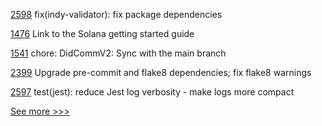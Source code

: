 
[2598](https://github.com/hyperledger/cacti/pull/2598) fix(indy-validator): fix package dependencies

[1476](https://github.com/hyperledger/solang/pull/1476) Link to the Solana getting started guide

[1541](https://github.com/hyperledger/aries-framework-javascript/pull/1541) chore: DidCommV2: Sync with the main branch

[2399](https://github.com/hyperledger/aries-cloudagent-python/pull/2399) Upgrade pre-commit and flake8 dependencies; fix flake8 warnings

[2597](https://github.com/hyperledger/cacti/pull/2597) test(jest): reduce Jest log verbosity - make logs more compact


[See more >>>](https://start-here.hyperledger.org/pull-requests)
